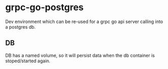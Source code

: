 # grpc-go-postgres
Dev environment which can be re-used for a grpc go api server calling into a postgres db.

## DB

DB has a named volume, so it will persist data when the db container is stoped/started again.

